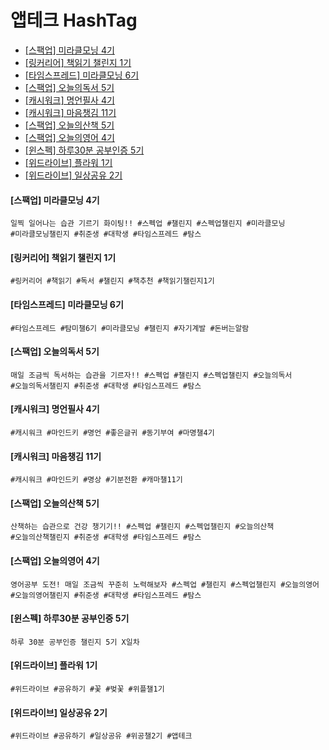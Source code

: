 # 앱테크 HashTag

- [\[스팩업\] 미라클모닝 4기](#스팩업-미라클모닝-4기)
- [\[링커리어\] 책읽기 챌린지 1기](#링커리어-책읽기-챌린지-1기)
- [\[타임스프레드\] 미라클모닝 6기](#타임스프레드-미라클모닝-6기)
- [\[스팩업\] 오늘의독서 5기](#스팩업-오늘의독서-5기)
- [\[캐시워크\] 명언필사 4기](#캐시워크-명언필사-4기)
- [\[캐시워크\] 마음챙김 11기](#캐시워크-마음챙김-11기)
- [\[스팩업\] 오늘의산책 5기](#스팩업-오늘의산책-5기)
- [\[스팩업\] 오늘의영어 4기](#스팩업-오늘의영어-4기)
- [\[윈스펙\] 하루30분 공부인증 5기](#윈스펙-하루30분-공부인증-5기)
- [\[위드라이브\] 플라워 1기](#위드라이브-플라워-1기)
- [\[위드라이브\] 일상공유 2기](#위드라이브-일상공유-2기)

#### [스팩업] 미라클모닝 4기
```
일찍 일어나는 습관 기르기 화이팅!! #스펙업 #챌린지 #스펙업챌린지 #미라클모닝
#미라클모닝챌린지 #취준생 #대학생 #타임스프레드 #탐스
```
#### [링커리어] 책읽기 챌린지 1기
```
#링커리어 #책읽기 #독서 #챌린지 #책추천 #책읽기챌린지1기
```
#### [타임스프레드] 미라클모닝 6기
```
#타임스프레드 #탐미챌6기 #미라클모닝 #챌린지 #자기계발 #돈버는알람
```
#### [스팩업] 오늘의독서 5기
```
매일 조금씩 독서하는 습관을 기르자!! #스펙업 #챌린지 #스펙업챌린지 #오늘의독서
#오늘의독서챌린지 #취준생 #대학생 #타임스프레드 #탐스
```
#### [캐시워크] 명언필사 4기
```
#캐시워크 #마인드키 #명언 #좋은글귀 #동기부여 #마명챌4기
```
#### [캐시워크] 마음챙김 11기
```
#캐시워크 #마인드키 #명상 #기분전환 #캐마챌11기
```
#### [스팩업] 오늘의산책 5기
```
산책하는 습관으로 건강 챙기기!! #스펙업 #챌린지 #스펙업챌린지 #오늘의산책
#오늘의산책챌린지 #취준생 #대학생 #타임스프레드 #탐스
```
#### [스팩업] 오늘의영어 4기
```
영어공부 도전! 매일 조금씩 꾸준히 노력해보자 #스펙업 #챌린지 #스펙업챌린지 #오늘의영어 #오늘의영어챌린지 #취준생 #대학생 #타임스프레드 #탐스
```
#### [윈스펙] 하루30분 공부인증 5기
```
하루 30분 공부인증 챌린지 5기 X일차
```
#### [위드라이브] 플라워 1기
```
#위드라이브 #공유하기 #꽃 #벚꽃 #위플챌1기
```
#### [위드라이브] 일상공유 2기
```
#위드라이브 #공유하기 #일상공유 #위공챌2기 #앱테크
```
